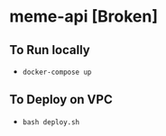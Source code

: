 # meme-api [Broken]


## To Run locally
* `docker-compose up`

## To Deploy on VPC
* `bash deploy.sh`
